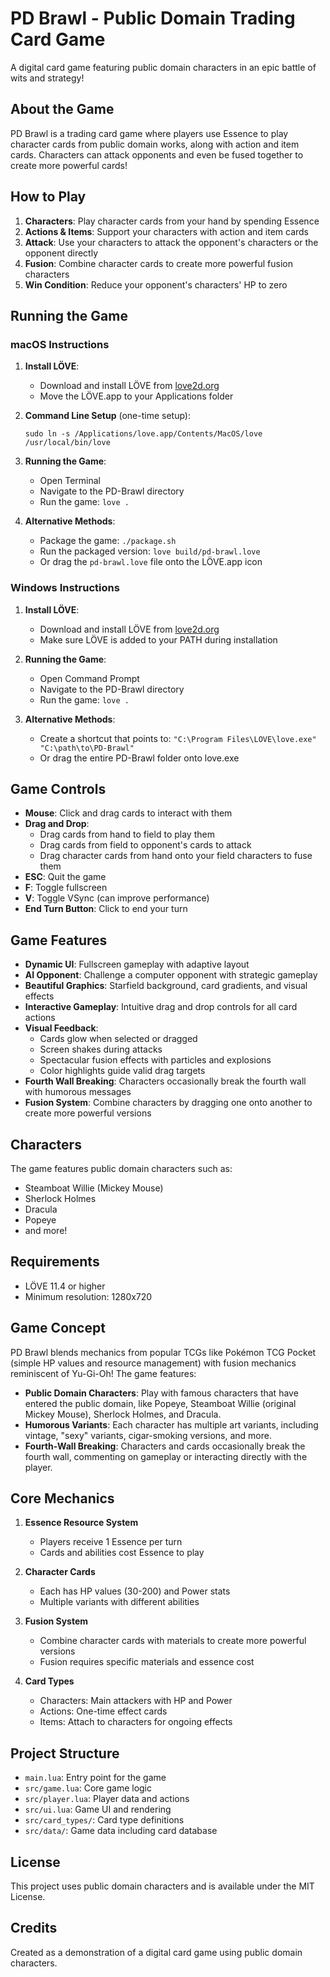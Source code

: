 # PD Brawl - Public Domain Trading Card Game

A digital card game featuring public domain characters in an epic battle of wits and strategy!

## About the Game

PD Brawl is a trading card game where players use Essence to play character cards from public domain works, along with action and item cards. Characters can attack opponents and even be fused together to create more powerful cards!

## How to Play

1. **Characters**: Play character cards from your hand by spending Essence
2. **Actions & Items**: Support your characters with action and item cards
3. **Attack**: Use your characters to attack the opponent's characters or the opponent directly
4. **Fusion**: Combine character cards to create more powerful fusion characters
5. **Win Condition**: Reduce your opponent's characters' HP to zero

## Running the Game

### macOS Instructions

1. **Install LÖVE**:
   - Download and install LÖVE from [love2d.org](https://love2d.org)
   - Move the LÖVE.app to your Applications folder

2. **Command Line Setup** (one-time setup):
   ```
   sudo ln -s /Applications/love.app/Contents/MacOS/love /usr/local/bin/love
   ```

3. **Running the Game**:
   - Open Terminal
   - Navigate to the PD-Brawl directory
   - Run the game: `love .`

4. **Alternative Methods**:
   - Package the game: `./package.sh`
   - Run the packaged version: `love build/pd-brawl.love`
   - Or drag the `pd-brawl.love` file onto the LÖVE.app icon

### Windows Instructions

1. **Install LÖVE**:
   - Download and install LÖVE from [love2d.org](https://love2d.org)
   - Make sure LÖVE is added to your PATH during installation

2. **Running the Game**:
   - Open Command Prompt
   - Navigate to the PD-Brawl directory
   - Run the game: `love .`

3. **Alternative Methods**:
   - Create a shortcut that points to: `"C:\Program Files\LOVE\love.exe" "C:\path\to\PD-Brawl"`
   - Or drag the entire PD-Brawl folder onto love.exe

## Game Controls

- **Mouse**: Click and drag cards to interact with them
- **Drag and Drop**:
  - Drag cards from hand to field to play them
  - Drag cards from field to opponent's cards to attack
  - Drag character cards from hand onto your field characters to fuse them
- **ESC**: Quit the game
- **F**: Toggle fullscreen
- **V**: Toggle VSync (can improve performance)
- **End Turn Button**: Click to end your turn

## Game Features

- **Dynamic UI**: Fullscreen gameplay with adaptive layout
- **AI Opponent**: Challenge a computer opponent with strategic gameplay
- **Beautiful Graphics**: Starfield background, card gradients, and visual effects
- **Interactive Gameplay**: Intuitive drag and drop controls for all card actions
- **Visual Feedback**: 
  - Cards glow when selected or dragged
  - Screen shakes during attacks
  - Spectacular fusion effects with particles and explosions
  - Color highlights guide valid drag targets
- **Fourth Wall Breaking**: Characters occasionally break the fourth wall with humorous messages
- **Fusion System**: Combine characters by dragging one onto another to create more powerful versions

## Characters

The game features public domain characters such as:
- Steamboat Willie (Mickey Mouse)
- Sherlock Holmes
- Dracula
- Popeye
- and more!

## Requirements

- LÖVE 11.4 or higher
- Minimum resolution: 1280x720

## Game Concept

PD Brawl blends mechanics from popular TCGs like Pokémon TCG Pocket (simple HP values and resource management) with fusion mechanics reminiscent of Yu-Gi-Oh! The game features:

- **Public Domain Characters**: Play with famous characters that have entered the public domain, like Popeye, Steamboat Willie (original Mickey Mouse), Sherlock Holmes, and Dracula.
- **Humorous Variants**: Each character has multiple art variants, including vintage, "sexy" variants, cigar-smoking versions, and more.
- **Fourth-Wall Breaking**: Characters and cards occasionally break the fourth wall, commenting on gameplay or interacting directly with the player.

## Core Mechanics

1. **Essence Resource System**
   - Players receive 1 Essence per turn
   - Cards and abilities cost Essence to play

2. **Character Cards**
   - Each has HP values (30-200) and Power stats
   - Multiple variants with different abilities

3. **Fusion System**
   - Combine character cards with materials to create more powerful versions
   - Fusion requires specific materials and essence cost

4. **Card Types**
   - Characters: Main attackers with HP and Power
   - Actions: One-time effect cards
   - Items: Attach to characters for ongoing effects

## Project Structure

- `main.lua`: Entry point for the game
- `src/game.lua`: Core game logic
- `src/player.lua`: Player data and actions
- `src/ui.lua`: Game UI and rendering
- `src/card_types/`: Card type definitions
- `src/data/`: Game data including card database

## License

This project uses public domain characters and is available under the MIT License.

## Credits

Created as a demonstration of a digital card game using public domain characters. 